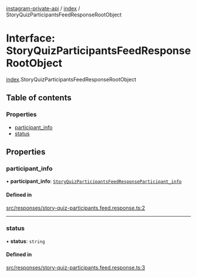 [instagram-private-api](../../README.md) / [index](../../modules/index.md) / StoryQuizParticipantsFeedResponseRootObject

# Interface: StoryQuizParticipantsFeedResponseRootObject

[index](../../modules/index.md).StoryQuizParticipantsFeedResponseRootObject

## Table of contents

### Properties

- [participant\_info](StoryQuizParticipantsFeedResponseRootObject.md#participant_info)
- [status](StoryQuizParticipantsFeedResponseRootObject.md#status)

## Properties

### participant\_info

• **participant\_info**: [`StoryQuizParticipantsFeedResponseParticipant_info`](StoryQuizParticipantsFeedResponseParticipant_info.md)

#### Defined in

[src/responses/story-quiz-participants.feed.response.ts:2](https://github.com/Nerixyz/instagram-private-api/blob/0e0721c/src/responses/story-quiz-participants.feed.response.ts#L2)

___

### status

• **status**: `string`

#### Defined in

[src/responses/story-quiz-participants.feed.response.ts:3](https://github.com/Nerixyz/instagram-private-api/blob/0e0721c/src/responses/story-quiz-participants.feed.response.ts#L3)
